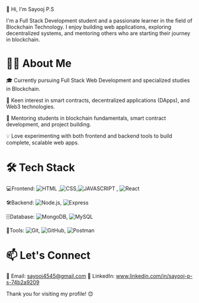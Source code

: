 👋 Hi, I'm Sayooj P.S

I'm a Full Stack Development student and a passionate learner in the field of Blockchain Technology. I enjoy building web applications, exploring decentralized systems, and mentoring others who are starting their journey in blockchain.

# 👨‍💻 About Me

🎓 Currently pursuing Full Stack Web Development and specialized studies in Blockchain.

🧠 Keen interest in smart contracts, decentralized applications (DApps), and Web3 technologies.

🤝 Mentoring students in blockchain fundamentals, smart contract development, and project building.

💡 Love experimenting with both frontend and backend tools to build complete, scalable web apps.

# 🛠️ Tech Stack

:computer:Frontend: ![HTML](https://img.shields.io/badge/HTML-black?logo=html5
) ,![CSS](https://img.shields.io/badge/CSS-%23663399?logo=CSS&logoColor=white
),![JAVASCRIPT](https://img.shields.io/badge/JAVASCRIPT-%23F7DF1E?logo=javascript&logoColor=black
) , ![React](https://img.shields.io/badge/REACT-%2361DAFB?logo=react&logoColor=black
)

:hammer_and_wrench:Backend: ![Node.js](https://img.shields.io/badge/Node.js-%235FA04E?logo=nodedotjs&logoColor=white), ![Express](https://img.shields.io/badge/EXPRESS-black?logo=express&logoColor=white)

:file_cabinet:Database: ![MongoDB](https://img.shields.io/badge/MONGODB-%2347A248?logo=mongodb&logoColor=white
), ![MySQL](https://img.shields.io/badge/MySql-%234479A1?logo=mysql&logoColor=white
)

:wrench:Tools: ![Git](https://img.shields.io/badge/Git-%23F05032?logo=git&logoColor=black
), ![GitHub](https://img.shields.io/badge/GitHub-%23181717?logo=github&logoColor=white
), ![Postman](https://img.shields.io/badge/Postman-%23FF6C37?logo=postman&logoColor=white
)

# 📫 Let's Connect

📧 Email: sayooj4545@gmail.com
💼 LinkedIn: www.linkedin.com/in/sayooj-p-s-74b2a9209

Thank you for visiting my profile! 😊
